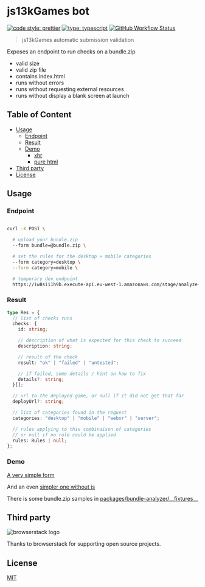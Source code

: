 # js13kGames bot

[![code style: prettier](https://img.shields.io/badge/code_style-prettier-ff69b4.svg?style=flat-square)](https://github.com/prettier/prettier) [![type: typescript](https://img.shields.io/npm/types/typescript.svg?style=flat-square)](https://github.com/microsoft/TypeScript) [![GitHub Workflow Status](https://img.shields.io/github/workflow/status/js13kGames/bot/main?style=flat-square)](https://github.com/js13kGames/bot/actions?query=workflow%3Amain)

> js13kGames automatic submission validation

Exposes an endpoint to run checks on a bundle.zip

- valid size
- valid zip file
- contains index.html
- runs without errors
- runs without requesting external resources
- runs without display a blank screen at launch

## Table of Content

- [Usage](#Usage)
  - [Endpoint](#Endpoint)
  - [Result](#Result)
  - [Demo](#Demo)
    - [xhr](https://js13kgames.github.io/bot/demo-xhr.html)
    - [pure html](https://js13kgames.github.io/bot/demo-pure-html.html)
- [Third party](#Third-party)
- [License](#License)

## Usage

### Endpoint

```sh

curl -X POST \

  # upload your bundle.zip
  --form bundle=@bundle.zip \

  # set the rules for the desktop + mobile categories
  --form category=desktop \
  --form category=mobile \

  # temporary dev endpoint
  https://iw8sii1h9b.execute-api.eu-west-1.amazonaws.com/stage/analyze-bundle
```

### Result

```typescript
type Res = {
  // list of checks runs
  checks: {
    id: string;

    // description of what is expected for this check to succeed
    description: string;

    // result of the check
    result: "ok" | "failed" | "untested";

    // if failed, some details / hint on how to fix
    details?: string;
  }[];

  // url to the deployed game, or null if it did not get that far
  deployUrl?: string;

  // list of categories found in the request
  categories: "desktop" | "mobile" | "webxr" | "server";

  // rules applying to this combinaison of categories
  // or null if no rule could be applied
  rules: Rules | null;
};
```

### Demo

[A very simple form](https://js13kgames.github.io/bot/demo-xhr.html)

And an even [simpler one without js](https://js13kgames.github.io/bot/demo-pure-html.html)

There is some bundle.zip samples in [packages/bundle-analyzer/\_\_fixtures\_\_](packages/bundle-analyzer/__fixtures__)

## Third party

![browserstack logo](https://d2ogrdw2mh0rsl.cloudfront.net/production/images/static/header/header-logo.svg)

Thanks to browserstack for supporting open source projects.

## License

[MIT](./license)
